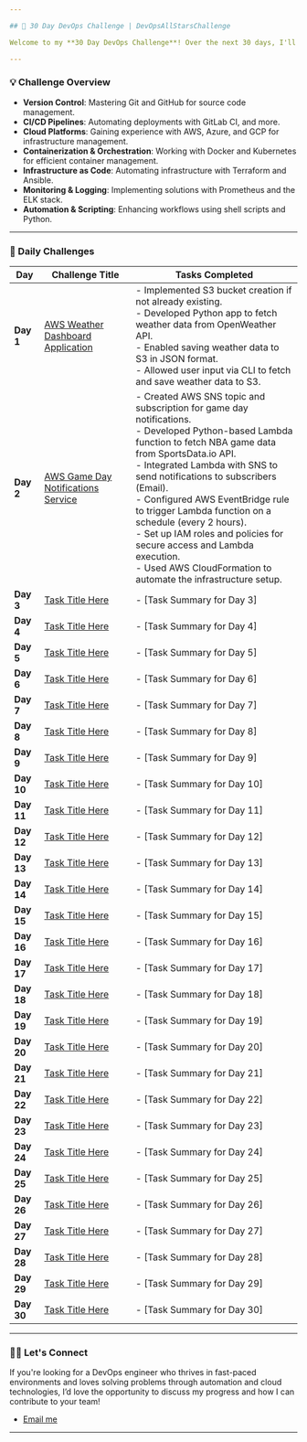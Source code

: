 ```yaml
---

## 🚀 30 Day DevOps Challenge | DevOpsAllStarsChallenge

Welcome to my **30 Day DevOps Challenge**! Over the next 30 days, I'll be diving into essential DevOps tools, techniques, and best practices. This journey will help me build a solid foundation in modern DevOps workflows and prepare me for roles in **DevOps** and **Cloud Engineering**.

---
```


### 💡 Challenge Overview

- **Version Control**: Mastering Git and GitHub for source code management.
- **CI/CD Pipelines**: Automating deployments with GitLab CI, and more.
- **Cloud Platforms**: Gaining experience with AWS, Azure, and GCP for infrastructure management.
- **Containerization & Orchestration**: Working with Docker and Kubernetes for efficient container management.
- **Infrastructure as Code**: Automating infrastructure with Terraform and Ansible.
- **Monitoring & Logging**: Implementing solutions with Prometheus and the ELK stack.
- **Automation & Scripting**: Enhancing workflows using shell scripts and Python.

---

### 📅 Daily Challenges

| **Day**   | **Challenge Title**                                                                 | **Tasks Completed**                                                                                               |
|-----------|--------------------------------------------------------------------------------------|------------------------------------------------------------------------------------------------------------------|
| **Day 1** | [AWS Weather Dashboard Application](https://github.com/blessingaliu/30DayDevopsChallenge/tree/main/Day1-WeatherDashboard) | - Implemented S3 bucket creation if not already existing. <br> - Developed Python app to fetch weather data from OpenWeather API. <br> - Enabled saving weather data to S3 in JSON format. <br> - Allowed user input via CLI to fetch and save weather data to S3. |
| **Day 2** | [AWS Game Day Notifications Service](https://github.com/blessingaliu/30DayDevopsChallenge/blob/main/Day2-AWSGameDayNotificationService/README.md) | - Created AWS SNS topic and subscription for game day notifications. <br> - Developed Python-based Lambda function to fetch NBA game data from SportsData.io API. <br> - Integrated Lambda with SNS to send notifications to subscribers (Email). <br> - Configured AWS EventBridge rule to trigger Lambda function on a schedule (every 2 hours). <br> - Set up IAM roles and policies for secure access and Lambda execution. <br> - Used AWS CloudFormation to automate the infrastructure setup.  |
| **Day 3** | [Task Title Here](#)                                                                  | - [Task Summary for Day 3]                                                                                        |
| **Day 4** | [Task Title Here](#)                                                                  | - [Task Summary for Day 4]                                                                                        |
| **Day 5** | [Task Title Here](#)                                                                  | - [Task Summary for Day 5]                                                                                        |
| **Day 6** | [Task Title Here](#)                                                                  | - [Task Summary for Day 6]                                                                                        |
| **Day 7** | [Task Title Here](#)                                                                  | - [Task Summary for Day 7]                                                                                        |
| **Day 8** | [Task Title Here](#)                                                                  | - [Task Summary for Day 8]                                                                                        |
| **Day 9** | [Task Title Here](#)                                                                  | - [Task Summary for Day 9]                                                                                        |
| **Day 10** | [Task Title Here](#)                                                                 | - [Task Summary for Day 10]                                                                                        |
| **Day 11** | [Task Title Here](#)                                                                 | - [Task Summary for Day 11]                                                                                        |
| **Day 12** | [Task Title Here](#)                                                                 | - [Task Summary for Day 12]                                                                                        |
| **Day 13** | [Task Title Here](#)                                                                 | - [Task Summary for Day 13]                                                                                        |
| **Day 14** | [Task Title Here](#)                                                                 | - [Task Summary for Day 14]                                                                                        |
| **Day 15** | [Task Title Here](#)                                                                 | - [Task Summary for Day 15]                                                                                        |
| **Day 16** | [Task Title Here](#)                                                                 | - [Task Summary for Day 16]                                                                                        |
| **Day 17** | [Task Title Here](#)                                                                 | - [Task Summary for Day 17]                                                                                        |
| **Day 18** | [Task Title Here](#)                                                                 | - [Task Summary for Day 18]                                                                                        |
| **Day 19** | [Task Title Here](#)                                                                 | - [Task Summary for Day 19]                                                                                        |
| **Day 20** | [Task Title Here](#)                                                                 | - [Task Summary for Day 20]                                                                                        |
| **Day 21** | [Task Title Here](#)                                                                 | - [Task Summary for Day 21]                                                                                        |
| **Day 22** | [Task Title Here](#)                                                                 | - [Task Summary for Day 22]                                                                                        |
| **Day 23** | [Task Title Here](#)                                                                 | - [Task Summary for Day 23]                                                                                        |
| **Day 24** | [Task Title Here](#)                                                                 | - [Task Summary for Day 24]                                                                                        |
| **Day 25** | [Task Title Here](#)                                                                 | - [Task Summary for Day 25]                                                                                        |
| **Day 26** | [Task Title Here](#)                                                                 | - [Task Summary for Day 26]                                                                                        |
| **Day 27** | [Task Title Here](#)                                                                 | - [Task Summary for Day 27]                                                                                        |
| **Day 28** | [Task Title Here](#)                                                                 | - [Task Summary for Day 28]                                                                                        |
| **Day 29** | [Task Title Here](#)                                                                 | - [Task Summary for Day 29]                                                                                        |
| **Day 30** | [Task Title Here](#)                                                                 | - [Task Summary for Day 30]                                                                                        |
                                         
---

### 🙋‍♂️ Let's Connect

If you're looking for a DevOps engineer who thrives in fast-paced environments and loves solving problems through automation and cloud technologies, I’d love the opportunity to discuss my progress and how I can contribute to your team!
- [Email me](mailto:blessingaliu@ymail.com)
---
